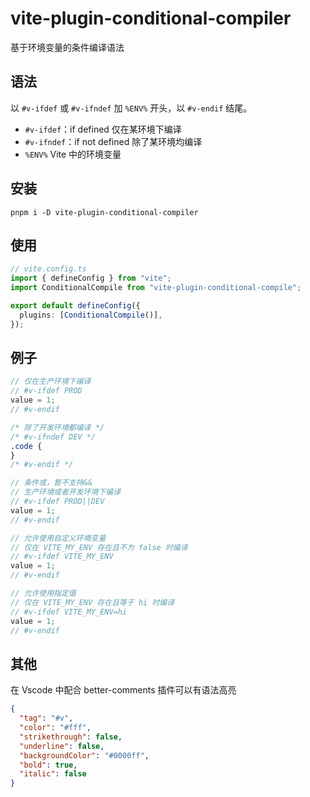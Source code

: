 # vite-plugin-conditional-compiler

基于环境变量的条件编译语法

## 语法

以 `#v-ifdef` 或 `#v-ifndef` 加 `%ENV%` 开头，以 `#v-endif` 结尾。

- `#v-ifdef`：if defined 仅在某环境下编译
- `#v-ifndef`：if not defined 除了某环境均编译
- `%ENV%` Vite 中的环境变量

## 安装

```
pnpm i -D vite-plugin-conditional-compiler
```

## 使用

```ts
// vite.config.ts
import { defineConfig } from "vite";
import ConditionalCompile from "vite-plugin-conditional-compile";

export default defineConfig({
  plugins: [ConditionalCompile()],
});
```

## 例子

```js
// 仅在生产环境下编译
// #v-ifdef PROD
value = 1;
// #v-endif
```

```css
/* 除了开发环境都编译 */
/* #v-ifndef DEV */
.code {
}
/* #v-endif */
```

```js
// 条件或，暂不支持&&
// 生产环境或者开发环境下编译
// #v-ifdef PROD||DEV
value = 1;
// #v-endif
```

```js
// 允许使用自定义环境变量
// 仅在 VITE_MY_ENV 存在且不为 false 时编译
// #v-ifdef VITE_MY_ENV
value = 1;
// #v-endif
```

```js
// 允许使用指定值
// 仅在 VITE_MY_ENV 存在且等于 hi 时编译
// #v-ifdef VITE_MY_ENV=hi
value = 1;
// #v-endif
```

## 其他

在 Vscode 中配合 better-comments 插件可以有语法高亮

```json
{
  "tag": "#v",
  "color": "#fff",
  "strikethrough": false,
  "underline": false,
  "backgroundColor": "#0000ff",
  "bold": true,
  "italic": false
}
```

